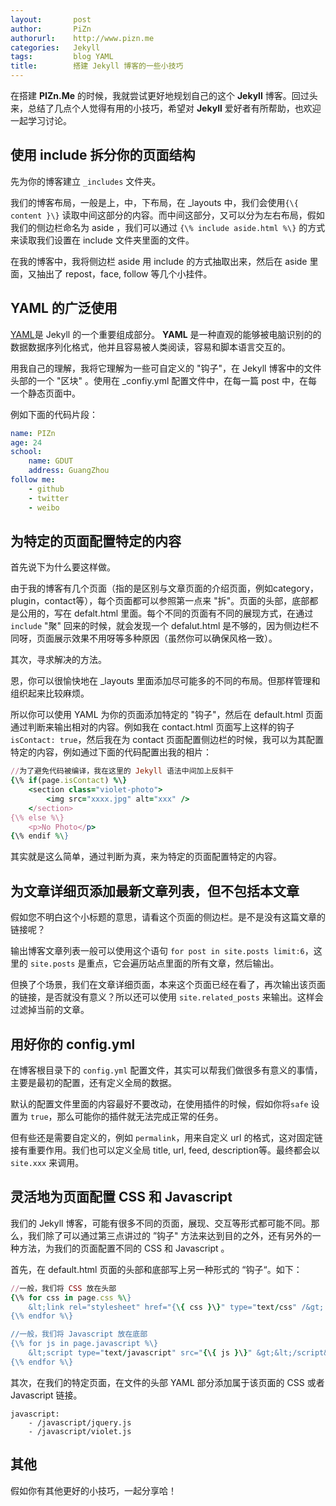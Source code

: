 ```yaml
---
layout:       post
author:       PiZn
authorurl:    http://www.pizn.me
categories:   Jekyll
tags:         blog YAML
title:        搭建 Jekyll 博客的一些小技巧
---
```


在搭建 **PIZn.Me** 的时候，我就尝试更好地规划自己的这个 **Jekyll** 博客。回过头来，总结了几点个人觉得有用的小技巧，希望对 **Jekyll** 爱好者有所帮助，也欢迎一起学习讨论。

## 使用 include 拆分你的页面结构

先为你的博客建立 `_includes` 文件夹。

我们的博客布局，一般是上，中，下布局，在 _layouts 中，我们会使用`{\{ content }\}` 读取中间这部分的内容。而中间这部分，又可以分为左右布局，假如我们的侧边栏命名为 aside ，我们可以通过 `{\% include aside.html %\}` 的方式来读取我们设置在 include 文件夹里面的文件。

在我的博客中，我将侧边栏 aside 用 include 的方式抽取出来，然后在 aside 里面，又抽出了 repost，face, follow 等几个小挂件。

## YAML 的广泛使用

[YAML](http://yaml.org/)是 Jekyll 的一个重要组成部分。 **YAML** 是一种直观的能够被电脑识别的的数据数据序列化格式，他并且容易被人类阅读，容易和脚本语言交互的。

用我自己的理解，我将它理解为一些可自定义的 "钩子"，在 Jekyll 博客中的文件头部的一个 "区块" 。使用在 _confiy.yml 配置文件中，在每一篇 post 中，在每一个静态页面中。

例如下面的代码片段：

~~~yaml
name: PIZn
age: 24
school:
	name: GDUT
	address: GuangZhou
follow me:
	- github
	- twitter
	- weibo
~~~

## 为特定的页面配置特定的内容

首先说下为什么要这样做。

由于我的博客有几个页面（指的是区别与文章页面的介绍页面，例如category，plugin，contact等），每个页面都可以参照第一点来 "拆"。页面的头部，底部都是公用的，写在 defalt.html 里面。每个不同的页面有不同的展现方式，在通过 `include` "聚" 回来的时候，就会发现一个 defalut.html 是不够的，因为侧边栏不同呀，页面展示效果不用呀等多种原因（虽然你可以确保风格一致）。

其次，寻求解决的方法。

恩，你可以很愉快地在 _layouts 里面添加尽可能多的不同的布局。但那样管理和组织起来比较麻烦。

所以你可以使用 YAML 为你的页面添加特定的 "钩子"，然后在 default.html 页面通过判断来输出相对的内容。例如我在 contact.html 页面写上这样的钩子`isContact: true`，然后我在为 contact 页面配置侧边栏的时候，我可以为其配置特定的内容，例如通过下面的代码配置出我的相片：

~~~ruby
//为了避免代码被编译，我在这里的 Jekyll 语法中间加上反斜干
{\% if(page.isContact) %\}
    <section class="violet-photo">
        <img src="xxxx.jpg" alt="xxx" />
    </section>
{\% else %\}
    <p>No Photo</p>
{\% endif %\}
~~~

其实就是这么简单，通过判断为真，来为特定的页面配置特定的内容。

## 为文章详细页添加最新文章列表，但不包括本文章

假如您不明白这个小标题的意思，请看这个页面的侧边栏。是不是没有这篇文章的链接呢？

输出博客文章列表一般可以使用这个语句 `for post in site.posts limit:6`，这里的 `site.posts` 是重点，它会遍历站点里面的所有文章，然后输出。

但换了个场景，我们在文章详细页面，本来这个页面已经在看了，再次输出该页面的链接，是否就没有意义？所以还可以使用 `site.related_posts` 来输出。这样会过滤掉当前的文章。

## 用好你的 config.yml

在博客根目录下的 `config.yml` 配置文件，其实可以帮我们做很多有意义的事情，主要是最初的配置，还有定义全局的数据。

默认的配置文件里面的内容最好不要改动，在使用插件的时候，假如你将`safe` 设置为 `true`，那么可能你的插件就无法完成正常的任务。

但有些还是需要自定义的，例如 `permalink`，用来自定义 url 的格式，这对固定链接有重要作用。我们也可以定义全局 title, url, feed, description等。最终都会以 `site.xxx` 来调用。

## 灵活地为页面配置 CSS 和 Javascript

我们的 Jekyll 博客，可能有很多不同的页面，展现、交互等形式都可能不同。那么，我们除了可以通过第三点讲过的 ”钩子" 方法来达到目的之外，还有另外的一种方法，为我们的页面配置不同的 CSS 和 Javascript 。

首先，在 default.html 页面的头部和底部写上另一种形式的 “钩子“。如下：

~~~ruby
//一般，我们将 CSS 放在头部
{\% for css in page.css %\}
	&lt;link rel="stylesheet" href="{\{ css }\}" type="text/css" /&gt;
{\% endfor %\}

//一般，我们将 Javascript 放在底部
{\% for js in page.javascript %\}
	&lt;script type="text/javascript" src="{\{ js }\}" &gt;&lt;/script&gt;
{\% endfor %\}
~~~

其次，在我们的特定页面，在文件的头部 YAML 部分添加属于该页面的 CSS 或者 Javascript 链接。

	javascript:
        - /javascript/jquery.js
        - /javascript/violet.js

## 其他

假如你有其他更好的小技巧，一起分享哈！
